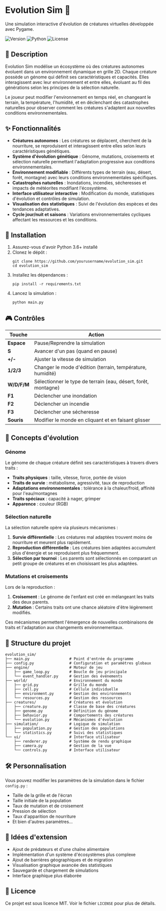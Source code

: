 # Evolution Sim 🧬

Une simulation interactive d'évolution de créatures virtuelles développée avec Pygame.

![Version](https://img.shields.io/badge/version-1.0.0-blue)
![Python](https://img.shields.io/badge/Python-3.6+-green)
![License](https://img.shields.io/badge/license-MIT-orange)

## 📝 Description

Evolution Sim modélise un écosystème où des créatures autonomes évoluent dans un environnement dynamique en grille 2D. Chaque créature possède un génome qui définit ses caractéristiques et capacités. Elles interagissent avec leur environnement et entre elles, évoluant au fil des générations selon les principes de la sélection naturelle.

Le joueur peut modifier l'environnement en temps réel, en changeant le terrain, la température, l'humidité, et en déclenchant des catastrophes naturelles pour observer comment les créatures s'adaptent aux nouvelles conditions environnementales.

## ✨ Fonctionnalités

- **Créatures autonomes** : Les créatures se déplacent, cherchent de la nourriture, se reproduisent et interagissent entre elles selon leurs caractéristiques génétiques.
- **Système d'évolution génétique** : Génome, mutations, croisements et sélection naturelle permettant l'adaptation progressive aux conditions environnementales.
- **Environnement modifiable** : Différents types de terrain (eau, désert, forêt, montagne) avec leurs conditions environnementales spécifiques.
- **Catastrophes naturelles** : Inondations, incendies, sécheresses et impacts de météorites modifiant l'écosystème.
- **Interface utilisateur interactive** : Modification du monde, statistiques d'évolution et contrôles de simulation.
- **Visualisation des statistiques** : Suivi de l'évolution des espèces et des tendances adaptatives.
- **Cycle jour/nuit et saisons** : Variations environnementales cycliques affectant les ressources et les conditions.

## 🔧 Installation

1. Assurez-vous d'avoir Python 3.6+ installé
2. Clonez le dépôt :
   ```
   git clone https://github.com/yourusername/evolution_sim.git
   cd evolution_sim
   ```
3. Installez les dépendances :
   ```
   pip install -r requirements.txt
   ```
4. Lancez la simulation :
   ```
   python main.py
   ```

## 🎮 Contrôles

| Touche | Action |
|--------|--------|
| **Espace** | Pause/Reprendre la simulation |
| **S** | Avancer d'un pas (quand en pause) |
| **+/-** | Ajuster la vitesse de simulation |
| **1/2/3** | Changer le mode d'édition (terrain, température, humidité) |
| **W/D/F/M** | Sélectionner le type de terrain (eau, désert, forêt, montagne) |
| **F1** | Déclencher une inondation |
| **F2** | Déclencher un incendie |
| **F3** | Déclencher une sécheresse |
| **Souris** | Modifier le monde en cliquant et en faisant glisser |

## 🧬 Concepts d'évolution

### Génome

Le génome de chaque créature définit ses caractéristiques à travers divers traits :

- **Traits physiques** : taille, vitesse, force, portée de vision
- **Traits de survie** : métabolisme, agressivité, taux de reproduction
- **Adaptations environnementales** : tolérance à la chaleur/froid, affinité pour l'eau/montagnes
- **Traits spéciaux** : capacité à nager, grimper
- **Apparence** : couleur (RGB)

### Sélection naturelle

La sélection naturelle opère via plusieurs mécanismes :

1. **Survie différentielle** : Les créatures mal adaptées trouvent moins de nourriture et meurent plus rapidement.
2. **Reproduction différentielle** : Les créatures bien adaptées accumulent plus d'énergie et se reproduisent plus fréquemment.
3. **Sélection par tournoi** : Les parents sont sélectionnés en comparant un petit groupe de créatures et en choisissant les plus adaptées.

### Mutations et croisements

Lors de la reproduction :

1. **Croisement** : Le génome de l'enfant est créé en mélangeant les traits des deux parents.
2. **Mutation** : Certains traits ont une chance aléatoire d'être légèrement modifiés.

Ces mécanismes permettent l'émergence de nouvelles combinaisons de traits et l'adaptation aux changements environnementaux.

## 🔬 Structure du projet

```
evolution_sim/
├── main.py                  # Point d'entrée du programme
├── config.py                # Configuration et paramètres globaux
├── engine/                  # Moteur de jeu
│   ├── game_loop.py         # Boucle de jeu principale
│   └── event_handler.py     # Gestion des événements
├── world/                   # Environnement du monde
│   ├── grid.py              # Grille du monde
│   ├── cell.py              # Cellule individuelle
│   ├── environment.py       # Gestion des environnements
│   └── resources.py         # Gestion des ressources
├── creatures/               # Créatures et évolution
│   ├── creature.py          # Classe de base des créatures
│   ├── genome.py            # Définition du génome
│   ├── behavior.py          # Comportements des créatures
│   └── evolution.py         # Mécanismes d'évolution
├── simulation/              # Logique de simulation
│   ├── population.py        # Gestion des populations
│   └── statistics.py        # Suivi des statistiques
└── ui/                      # Interface utilisateur
    ├── renderer.py          # Système de rendu graphique
    ├── camera.py            # Gestion de la vue
    └── controls.py          # Interface utilisateur
```

## 🛠️ Personnalisation

Vous pouvez modifier les paramètres de la simulation dans le fichier `config.py` :

- Taille de la grille et de l'écran
- Taille initiale de la population
- Taux de mutation et de croisement
- Pression de sélection
- Taux d'apparition de nourriture
- Et bien d'autres paramètres...

## 🚀 Idées d'extension

- Ajout de prédateurs et d'une chaîne alimentaire
- Implémentation d'un système d'écosystèmes plus complexe
- Ajout de barrières géographiques et de migration
- Visualisation graphique avancée des statistiques
- Sauvegarde et chargement de simulations
- Interface graphique plus élaborée

## 📜 Licence

Ce projet est sous licence MIT. Voir le fichier `LICENSE` pour plus de détails.